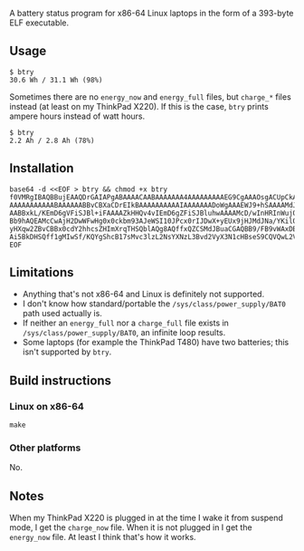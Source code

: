 A battery status program for x86-64 Linux laptops in the form of a 393-byte ELF
executable.

## Usage

    $ btry
    30.6 Wh / 31.1 Wh (98%)

Sometimes there are no `energy_now` and `energy_full` files, but `charge_*` files instead
(at least on my ThinkPad X220).  If this is the case, `btry` prints ampere hours instead
of watt hours.

    $ btry
    2.2 Ah / 2.8 Ah (78%)

## Installation

```
base64 -d <<EOF > btry && chmod +x btry
f0VMRgIBAQBBujEAAQDrGAIAPgABAAAACAABAAAAAAA4AAAAAAAAAEG9CgAAAOsgACUpCkAAOAABAAAABwAAAAAA
AAAAAAAAAAABAAAAAABBvCBXaCDrEIkBAAAAAAAAAAIAAAAAAADoWgAAAEWJ9+hSAAAAMdJEifBIa8BkSff36MgA
AABBxkL/KEmD6gVFiSJBl+iFAAAAZkHHQv4vIEmD6gZFiSJBluhwAAAAMcD/wInHRInWujQAAQBEKdIPBbA8Mf8P
Bb9hAQEAMcCwAjH2DwWFwHg0x0ckbm93AJeWSI10JPcx0rIJDwX+yEUx9jHJMdJNa/YKilQM94DqMEkB1kj/wUg5
yHXqw2ZBvCBBx0cdY2hhcsZHImXrqTHSQblAQg8AQffxQZCSMdJBuaCGAQBB9/FB9vWAxDBJ/8qI4EGIAkn/ykHG
Ai5BkDHSQff1gMIwSf/KQYgShcB17sMvc3lzL2NsYXNzL3Bvd2VyX3N1cHBseS9CQVQwL2VuZXJneV9mdWxs
EOF
```

## Limitations

*   Anything that's not x86-64 and Linux is definitely not supported.
*   I don't know how standard/portable the `/sys/class/power_supply/BAT0` path used
    actually is.
*   If neither an `energy_full` nor a `charge_full` file exists in
    `/sys/class/power_supply/BAT0`, an infinite loop results.
*   Some laptops (for example the ThinkPad T480) have two batteries; this isn't supported
    by `btry`.

## Build instructions

### Linux on x86-64

    make

### Other platforms

No.

## Notes

When my ThinkPad X220 is plugged in at the time I wake it from suspend mode, I get the
`charge_now` file.  When it is not plugged in I get the `energy_now` file.  At least I
think that's how it works.
